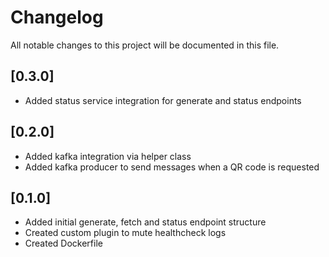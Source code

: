 # Changelog
All notable changes to this project will be documented in this file.

## [0.3.0]
- Added status service integration for generate and status endpoints

## [0.2.0]
- Added kafka integration via helper class
- Added kafka producer to send messages when a QR code is requested

## [0.1.0]
- Added initial generate, fetch and status endpoint structure
- Created custom plugin to mute healthcheck logs
- Created Dockerfile
